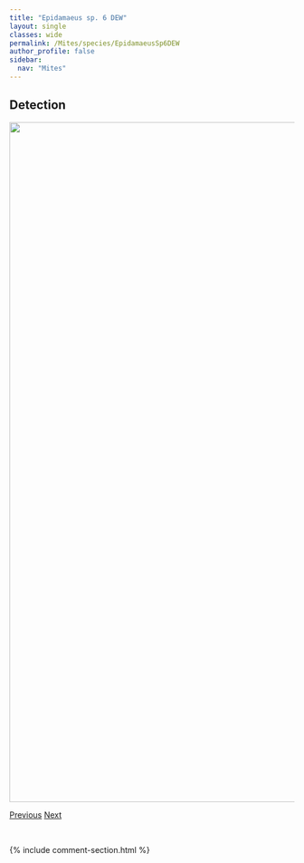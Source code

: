 ```yaml
---
title: "Epidamaeus sp. 6 DEW"
layout: single
classes: wide
permalink: /Mites/species/EpidamaeusSp6DEW
author_profile: false
sidebar:
  nav: "Mites"
---
```


<h2>Detection</h2>

<a href="https://drive.google.com/uc?export=view&id=1X0OcHUFqkYQVkkAojAjsztGaTcvsNvwu">
<img src="https://drive.google.com/uc?export=view&id=1X0OcHUFqkYQVkkAojAjsztGaTcvsNvwu" height = "1200" width = "800">
</a>


<a href="/DevelopmentWebsite/Mites/species/EpidamaeusSp5DEW" class="pagination--pager" title="Epidamaeus sp. 5 DEW">Previous</a> <a href="/DevelopmentWebsite/Mites/species/EpidamaeusSp7DEW" class="pagination--pager" title="Epidamaeus sp. 7 DEW">Next</a>

<p>&nbsp;</p>

{% include comment-section.html %}
